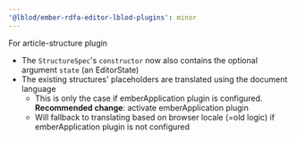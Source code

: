 ```yaml
---
'@lblod/ember-rdfa-editor-lblod-plugins': minor
---
```


For article-structure plugin

- The `StructureSpec`'s `constructor` now also contains the optional argument `state` (an EditorState)
- The existing structures' placeholders are translated using the document language
  - This is only the case if emberApplication plugin is configured.
    **Recommended change**: activate emberApplication plugin
  - Will fallback to translating based on browser locale (=old logic) if emberApplication plugin is not configured
